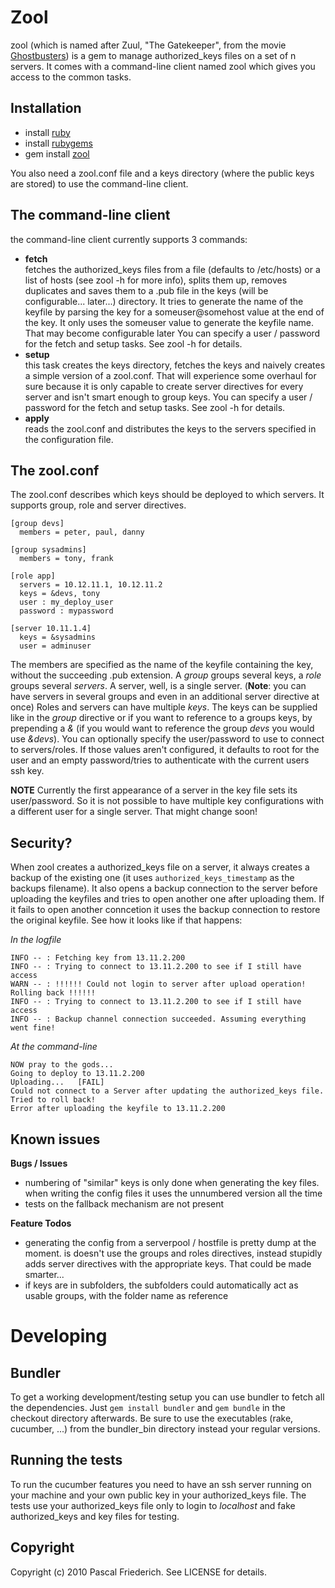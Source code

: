 Zool
=================
zool (which is named after Zuul, "The Gatekeeper", from the movie [Ghostbusters](http://en.wikipedia.org/wiki/Ghostbusters)) is a gem to manage authorized_keys files on a set of n servers.
It comes with a command-line client named zool which gives you access to the common tasks.

Installation
------------

* install [ruby](http://www.ruby-lang.org)
* install [rubygems](http://docs.rubygems.org/read/chapter/3)
* gem install [zool](http://github.com/paukul/zool)

You also need a zool.conf file and a keys directory (where the public keys are stored) to use the command-line client.

The command-line client
-----------------------

the command-line client currently supports 3 commands:

* __fetch__<br>
  fetches the authorized_keys files from a file (defaults to /etc/hosts) or a list of hosts (see zool -h for more info), splits them up, removes duplicates and saves them to a .pub file in the keys (will be configurable... later...) directory.
  It tries to generate the name of the keyfile by parsing the key for a someuser@somehost value at the end of the key. It only uses the someuser value to generate the keyfile name. That may become configurable later
  You can specify a user / password for the fetch and setup tasks. See zool -h for details.
* __setup__<br>
  this task creates the keys directory, fetches the keys and naively creates a simple version of a zool.conf. That will experience some overhaul for sure because it is only capable to create server directives for every server and isn't smart enough to group keys.
  You can specify a user / password for the fetch and setup tasks. See zool -h for details.
* __apply__<br>
  reads the zool.conf and distributes the keys to the servers specified in the configuration file. <br>

The zool.conf
---------------

The zool.conf describes which keys should be deployed to which servers. It supports group, role and server directives.

    [group devs]
      members = peter, paul, danny
    
    [group sysadmins]
      members = tony, frank
    
    [role app]
      servers = 10.12.11.1, 10.12.11.2
      keys = &devs, tony
      user : my_deploy_user
      password : mypassword

    [server 10.11.1.4]
      keys = &sysadmins
      user = adminuser

The members are specified as the name of the keyfile containing the key, without the succeeding .pub extension.
A _group_ groups several keys, a _role_ groups several _servers_. A server, well, is a single server. (__Note__: you can have servers in several groups and even in an additional server directive at once)
Roles and servers can have multiple _keys_. The keys can be supplied like in the _group_ directive or if you want to reference to a groups keys, by prepending a _&_ (if you would want to reference the group _devs_ you would use _&devs_).
You can optionally specify the user/password to use to connect to servers/roles. If those values aren't configured, it defaults to root for the user and an empty password/tries to authenticate with the current users ssh key.

__NOTE__
Currently the first appearance of a server in the key file sets its user/password. So it is not possible to have multiple key configurations with a different user for a single server. That might change soon!

Security?
----------
When zool creates a authorized_keys file on a server, it always creates a backup of the existing one (it uses `authorized_keys_timestamp` as the backups filename).
It also opens a backup connection to the server before uploading the keyfiles and tries to open another one after uploading them. If it fails to open another conncetion it uses the backup connection to restore the original keyfile.
See how it looks like if that happens:

*In the logfile*

    INFO -- : Fetching key from 13.11.2.200
    INFO -- : Trying to connect to 13.11.2.200 to see if I still have access
    WARN -- : !!!!!! Could not login to server after upload operation! Rolling back !!!!!!
    INFO -- : Trying to connect to 13.11.2.200 to see if I still have access
    INFO -- : Backup channel connection succeeded. Assuming everything went fine!

*At the command-line*
    
    NOW pray to the gods... 
    Going to deploy to 13.11.2.200
    Uploading...   [FAIL]
    Could not connect to a Server after updating the authorized_keys file. Tried to roll back!
    Error after uploading the keyfile to 13.11.2.200

Known issues
------------

__Bugs / Issues__

* numbering of "similar" keys is only done when generating the key files. when writing the config files it uses the unnumbered version all the time
* tests on the fallback mechanism are not present 

__Feature Todos__

* generating the config from a serverpool / hostfile is pretty dump at the moment. is doesn't use the groups and roles directives, instead stupidly adds server directives with the appropriate keys. That could be made smarter...
* if keys are in subfolders, the subfolders could automatically act as usable groups, with the folder name as reference

Developing
==========

Bundler
-------

To get a working development/testing setup you can use bundler to fetch all the dependencies. Just `gem install bundler` and `gem bundle` in the checkout directory afterwards. Be sure to use the executables (rake, cucumber, ...) from the bundler_bin directory instead your regular versions.

Running the tests
-----------------

To run the cucumber features you need to have an ssh server running on your machine and your own public key in your authorized_keys file.
The tests use your authorized_keys file only to login to _localhost_ and fake authorized_keys and key files for testing.

Copyright
---------
Copyright (c) 2010 Pascal Friederich. See LICENSE for details.